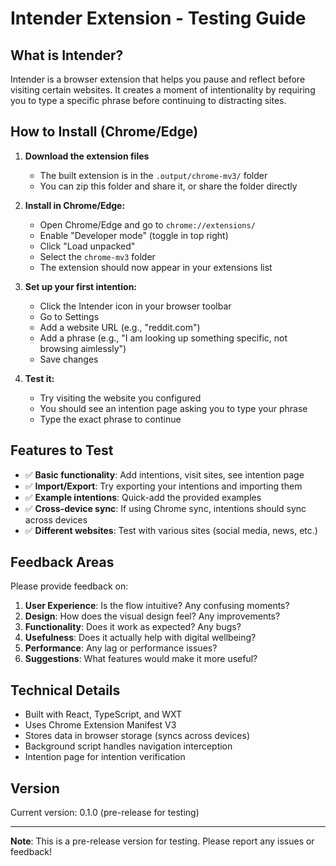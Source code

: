 # Intender Extension - Testing Guide

## What is Intender?

Intender is a browser extension that helps you pause and reflect before visiting certain websites. It creates a moment of intentionality by requiring you to type a specific phrase before continuing to distracting sites.

## How to Install (Chrome/Edge)

1. **Download the extension files**

   - The built extension is in the `.output/chrome-mv3/` folder
   - You can zip this folder and share it, or share the folder directly

2. **Install in Chrome/Edge:**

   - Open Chrome/Edge and go to `chrome://extensions/`
   - Enable "Developer mode" (toggle in top right)
   - Click "Load unpacked"
   - Select the `chrome-mv3` folder
   - The extension should now appear in your extensions list

3. **Set up your first intention:**

   - Click the Intender icon in your browser toolbar
   - Go to Settings
   - Add a website URL (e.g., "reddit.com")
   - Add a phrase (e.g., "I am looking up something specific, not browsing aimlessly")
   - Save changes

4. **Test it:**
   - Try visiting the website you configured
   - You should see an intention page asking you to type your phrase
   - Type the exact phrase to continue

## Features to Test

- ✅ **Basic functionality**: Add intentions, visit sites, see intention page
- ✅ **Import/Export**: Try exporting your intentions and importing them
- ✅ **Example intentions**: Quick-add the provided examples
- ✅ **Cross-device sync**: If using Chrome sync, intentions should sync across devices
- ✅ **Different websites**: Test with various sites (social media, news, etc.)

## Feedback Areas

Please provide feedback on:

1. **User Experience**: Is the flow intuitive? Any confusing moments?
2. **Design**: How does the visual design feel? Any improvements?
3. **Functionality**: Does it work as expected? Any bugs?
4. **Usefulness**: Does it actually help with digital wellbeing?
5. **Performance**: Any lag or performance issues?
6. **Suggestions**: What features would make it more useful?

## Technical Details

- Built with React, TypeScript, and WXT
- Uses Chrome Extension Manifest V3
- Stores data in browser storage (syncs across devices)
- Background script handles navigation interception
- Intention page for intention verification

## Version

Current version: 0.1.0 (pre-release for testing)

---

**Note**: This is a pre-release version for testing. Please report any issues or feedback!
